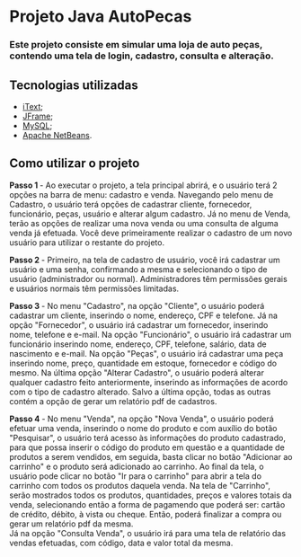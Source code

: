 # Projeto Java AutoPecas

### Este projeto consiste em simular uma loja de auto peças, contendo uma tela de login, cadastro, consulta e alteração.

## Tecnologias utilizadas

- [iText](https://itextpdf.com/en);
- [JFrame](https://docs.oracle.com/javase/7/docs/api/javax/swing/JFrame.html);
- [MySQL](www.mysql.com);
- [Apache NetBeans](https://netbeans.apache.org/download/index.html).

## Como utilizar o projeto

<b>Passo 1 </b>- Ao executar o projeto, a tela principal abrirá, e o usuário terá 2 opções na barra de menu: cadastro e venda. Navegando pelo menu de Cadastro, o usuário terá opções de cadastrar cliente, fornecedor, funcionário, peças, usuário e alterar algum cadastro. Já no menu de Venda, terão as opções de realizar uma nova venda ou uma consulta de alguma venda já efetuada. Você deve primeiramente realizar o cadastro de um novo usuário para utilizar o restante do projeto.

<b>Passo 2 </b>- Primeiro, na tela de cadastro de usuário, você irá cadastrar um usuário e uma senha, confirmando a mesma e selecionando o tipo de usuário (administrador ou normal). Administradores têm permissões gerais e usuários normais têm permissões limitadas.

<b> Passo 3 </b>- No menu "Cadastro", na opção "Cliente", o usuário poderá cadastrar um cliente, inserindo o nome, endereço, CPF e telefone. Já na opção "Fornecedor", o usuário irá cadastrar um fornecedor, inserindo nome, telefone e e-mail. Na opção "Funcionário", o usuário irá cadastrar um funcionário inserindo nome, endereço, CPF, telefone, salário, data de nascimento e e-mail. Na opção "Peças", o usuário irá cadastrar uma peça inserindo nome, preço, quantidade em estoque, fornecedor e código do mesmo. Na última opção "Alterar Cadastro", o usuário poderá alterar qualquer cadastro feito anteriormente, inserindo as informações de acordo com o tipo de cadastro alterado. Salvo a última opção, todas as outras contém a opção de gerar um relatório pdf de cadastros.

<b> Passo 4 </b>- No menu "Venda", na opção "Nova Venda", o usuário poderá efetuar uma venda, inserindo o nome do produto e com auxílio do botão "Pesquisar", o usuário terá acesso às informações do produto cadastrado, para que possa inserir o código do produto em questão e a quantidade de produtos a serem vendidos, em seguida, basta clicar no botão "Adicionar ao carrinho" e o produto será adicionado ao carrinho. Ao final da tela, o usuário pode clicar no botão "Ir para o carrinho" para abrir a tela do carrinho com todos os produtos daquela venda. Na tela de "Carrinho", serão mostrados todos os produtos, quantidades, preços e valores totais da venda, selecionando então a forma de pagamendo que poderá ser: cartão de crédito, débito, à vista ou cheque. Então, poderá finalizar a compra ou gerar um relatório pdf da mesma. <br>
Já na opção "Consulta Venda", o usuário irá para uma tela de relatório das vendas efetuadas, com código, data e valor total da mesma.
